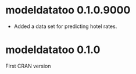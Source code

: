 # modeldatatoo 0.1.0.9000

- Added a data set for predicting hotel rates. 

# modeldatatoo 0.1.0

First CRAN version


